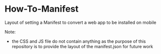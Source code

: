 # How-To-Manifest
Layout of setting a Manifest to convert a web app to be installed on mobile

Note:
- the CSS and JS file do not contain anything as the purpose of this repository is to provide the layout of the manifest.json for future work 
